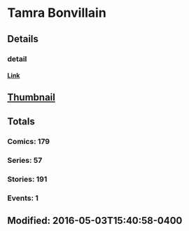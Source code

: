 # Tamra  Bonvillain 
## Details
### detail
#### [Link](http://marvel.com/comics/creators/12744/tamra_bonvillain?utm_campaign=apiRef&utm_source=225578a89fc76f3d20fbffda5d17a88d)
## [Thumbnail](http://i.annihil.us/u/prod/marvel/i/mg/b/40/image_not_available.jpg)
## Totals
### Comics: 179
### Series: 57
### Stories: 191
### Events: 1
## Modified: 2016-05-03T15:40:58-0400